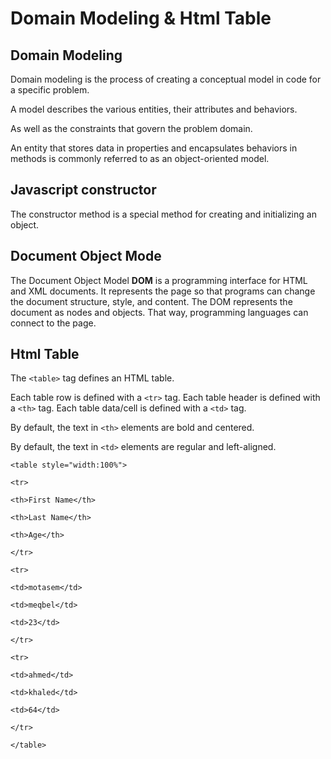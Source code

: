 # Domain Modeling & Html Table

## Domain Modeling

Domain modeling is the process of creating a conceptual model in code for a specific problem.

A model describes the various entities, their attributes and behaviors.

As well as the constraints that govern the problem domain.
  
An entity that stores data in properties and encapsulates behaviors in methods is commonly referred to as an object-oriented model.

## Javascript constructor

The constructor method is a special method for creating and initializing an object.

## Document Object Mode

The Document Object Model **DOM** is a programming interface for HTML and XML documents.
It represents the page so that programs can change the document structure, style, and content.
The DOM represents the document as nodes and objects.
That way, programming languages can connect to the page.

## Html Table

The ```<table>``` tag defines an HTML table.

Each table row is defined with a ```<tr>``` tag. Each table header is defined with a ```<th>``` tag. Each table data/cell is defined with a ```<td>``` tag.

By default, the text in ```<th>``` elements are bold and centered.

By default, the text in ```<td>``` elements are regular and left-aligned.

```<table style="width:100%">```

  ```<tr>```

   ```<th>First Name</th>```

   ```<th>Last Name</th>```

   ```<th>Age</th>```

  ```</tr>```

  ```<tr>```

   ```<td>motasem</td>```

   ```<td>meqbel</td>```

   ```<td>23</td>```

  ```</tr>```

  ```<tr>```

  ```<td>ahmed</td>```

  ```<td>khaled</td>```

   ```<td>64</td>```

  ```</tr>```

```</table>```
